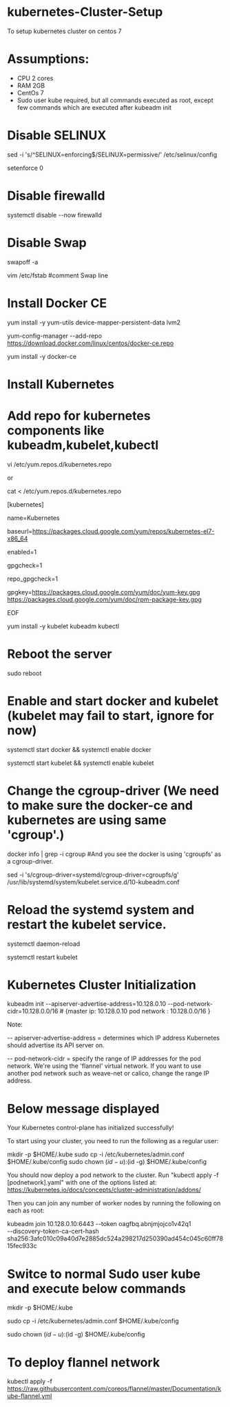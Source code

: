 # kubernetes-Cluster-Setup
To setup kubernetes cluster on centos 7

# Assumptions:

* CPU 2 cores
* RAM 2GB 
* CentOs 7
* Sudo user kube required, but all commands executed as root, except few commands which are executed after kubeadm init


# Disable SELINUX

sed -i 's/^SELINUX=enforcing$/SELINUX=permissive/' /etc/selinux/config

setenforce 0

# Disable firewalld

systemctl disable --now firewalld

# Disable Swap

swapoff -a

vim /etc/fstab  #comment Swap line

# Install Docker CE

yum install -y yum-utils device-mapper-persistent-data lvm2

yum-config-manager --add-repo https://download.docker.com/linux/centos/docker-ce.repo

yum install -y docker-ce

# Install Kubernetes

# Add repo for kubernetes components like kubeadm,kubelet,kubectl

vi /etc/yum.repos.d/kubernetes.repo

or

cat <<EOF > /etc/yum.repos.d/kubernetes.repo
        
[kubernetes]

name=Kubernetes

baseurl=https://packages.cloud.google.com/yum/repos/kubernetes-el7-x86_64

enabled=1

gpgcheck=1

repo_gpgcheck=1

gpgkey=https://packages.cloud.google.com/yum/doc/yum-key.gpg
        https://packages.cloud.google.com/yum/doc/rpm-package-key.gpg
        
EOF

yum install -y kubelet kubeadm kubectl
 
# Reboot the server

sudo reboot

# Enable and start docker and kubelet (kubelet may fail to start, ignore for now)

systemctl start docker && systemctl enable docker

systemctl start kubelet && systemctl enable kubelet

# Change the cgroup-driver (We need to make sure the docker-ce and kubernetes are using same 'cgroup'.)

docker info | grep -i cgroup   #And you see the docker is using 'cgroupfs' as a cgroup-driver.

sed -i 's/cgroup-driver=systemd/cgroup-driver=cgroupfs/g' /usr/lib/systemd/system/kubelet.service.d/10-kubeadm.conf  

# Reload the systemd system and restart the kubelet service.

systemctl daemon-reload

systemctl restart kubelet

# Kubernetes Cluster Initialization

kubeadm init --apiserver-advertise-address=10.128.0.10 --pod-network-cidr=10.128.0.0/16  # {master ip:  10.128.0.10  pod network :                                                                                                   10.128.0.0/16 }

Note:

-- apiserver-advertise-address = determines which IP address Kubernetes should advertise its API server on.

-- pod-network-cidr = specify the range of IP addresses for the pod network. 
   We're using the 'flannel' virtual network. If you want to use another pod network such as weave-net or calico, change the range IP      address.
   
# Below message displayed 

Your Kubernetes control-plane has initialized successfully!

To start using your cluster, you need to run the following as a regular user:

  mkdir -p $HOME/.kube
  sudo cp -i /etc/kubernetes/admin.conf $HOME/.kube/config
  sudo chown $(id -u):$(id -g) $HOME/.kube/config

You should now deploy a pod network to the cluster.
Run "kubectl apply -f [podnetwork].yaml" with one of the options listed at:
  https://kubernetes.io/docs/concepts/cluster-administration/addons/

Then you can join any number of worker nodes by running the following on each as root:

kubeadm join 10.128.0.10:6443 --token oagfbq.abnjmjojco1v42q1 \
    --discovery-token-ca-cert-hash sha256:3afc010c09a40d7e2885dc524a298217d250390ad454c045c60ff7815fec933c

  
# Switce to normal Sudo user kube and execute below commands

mkdir -p $HOME/.kube

sudo cp -i /etc/kubernetes/admin.conf $HOME/.kube/config

sudo chown $(id -u):$(id -g) $HOME/.kube/config

# To deploy flannel network

kubectl apply -f https://raw.githubusercontent.com/coreos/flannel/master/Documentation/kube-flannel.yml


